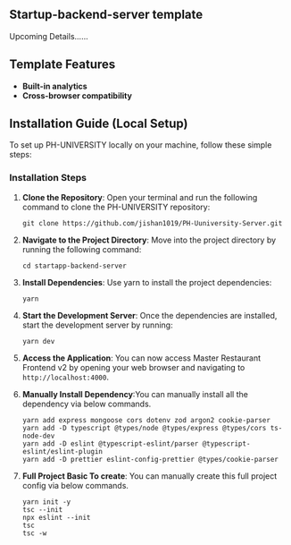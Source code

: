 ## Startup-backend-server template

Upcoming Details......

## Template Features

- **Built-in analytics**
- **Cross-browser compatibility**

## Installation Guide (Local Setup)

To set up PH-UNIVERSITY locally on your machine, follow these simple steps:

### Installation Steps

1. **Clone the Repository**: Open your terminal and run the following command to clone the PH-UNIVERSITY repository:

   ```
   git clone https://github.com/jishan1019/PH-Uuniversity-Server.git
   ```

2. **Navigate to the Project Directory**: Move into the project directory by running the following command:

   ```
   cd startapp-backend-server
   ```

3. **Install Dependencies**: Use yarn to install the project dependencies:

   ```
   yarn
   ```

4. **Start the Development Server**: Once the dependencies are installed, start the development server by running:

   ```
   yarn dev
   ```

5. **Access the Application**: You can now access Master Restaurant Frontend v2 by opening your web browser and navigating to `http://localhost:4000`.

6. **Manually Install Dependency**:You can manually install all the dependency via below commands.

   ```
   yarn add express mongoose cors dotenv zod argon2 cookie-parser
   yarn add -D typescript @types/node @types/express @types/cors ts-node-dev
   yarn add -D eslint @typescript-eslint/parser @typescript-eslint/eslint-plugin
   yarn add -D prettier eslint-config-prettier @types/cookie-parser

   ```

7. **Full Project Basic To create**: You can manually create this full project config via below commands.

   ```
   yarn init -y
   tsc --init
   npx eslint --init
   tsc
   tsc -w

   ```

